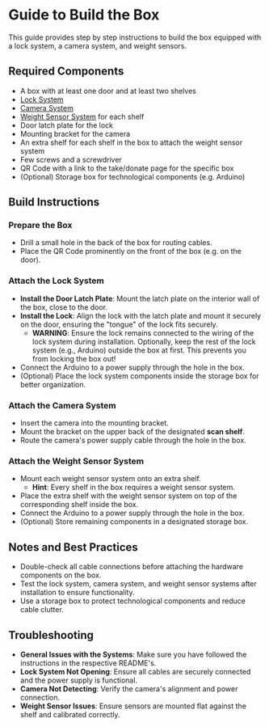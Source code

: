 # Guide to Build the Box

This guide provides step by step instructions to build the box equipped with a lock system, a camera system, and weight sensors.

## Required Components

- A box with at least one door and at least two shelves
- [Lock System](https://github.com/CathSara/SDIL-Project/tree/main/arduino/lock_system)
- [Camera System](https://github.com/CathSara/SDIL-Project/tree/main/arduino/camera)
- [Weight Sensor System](https://github.com/CathSara/SDIL-Project/tree/main/arduino/weight_sensor) for each shelf
- Door latch plate for the lock
- Mounting bracket for the camera
- An extra shelf for each shelf in the box to attach the weight sensor system
- Few screws and a screwdriver
- QR Code with a link to the take/donate page for the specific box
- (Optional) Storage box for technological components (e.g. Arduino)

## Build Instructions

### Prepare the Box

- Drill a small hole in the back of the box for routing cables.
- Place the QR Code prominently on the front of the box (e.g. on the door).

### Attach the Lock System

- **Install the Door Latch Plate**: Mount the latch plate on the interior wall of the box, close to the door.
- **Install the Lock**: Align the lock with the latch plate and mount it securely on the door, ensuring the "tongue" of the lock fits securely.
   - **WARNING**: Ensure the lock remains connected to the wiring of the lock system during installation. Optionally, keep the rest of the lock system (e.g., Arduino) outside the box at first. This prevents you from locking the box out!
- Connect the Arduino to a power supply through the hole in the box.
- (Optional) Place the lock system components inside the storage box for better organization.

### Attach the Camera System

- Insert the camera into the mounting bracket.
- Mount the bracket on the upper back of the designated **scan shelf**.
- Route the camera's power supply cable through the hole in the box.

### Attach the Weight Sensor System

- Mount each weight sensor system onto an extra shelf.
   - **Hint**: Every shelf in the box requires a weight sensor system.
- Place the extra shelf with the weight sensor system on top of the corresponding shelf inside the box.
- Connect the Arduino to a power supply through the hole in the box.
- (Optional) Store remaining components in a designated storage box.

## Notes and Best Practices

- Double-check all cable connections before attaching the hardware components on the box.
- Test the lock system, camera system, and weight sensor systems after installation to ensure functionality.
- Use a storage box to protect technological components and reduce cable clutter.

## Troubleshooting

- **General Issues with the Systems**: Make sure you have followed the instructions in the respective README's.
- **Lock System Not Opening**: Ensure all cables are securely connected and the power supply is functional.
- **Camera Not Detecting**: Verify the camera's alignment and power connection.
- **Weight Sensor Issues**: Ensure sensors are mounted flat against the shelf and calibrated correctly.
